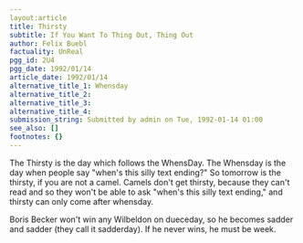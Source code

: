 ```yaml
---
layout:article
title: Thirsty
subtitle: If You Want To Thing Out, Thing Out
author: Felix Buebl
factuality: UnReal
pgg_id: 2U4
pgg_date: 1992/01/14
article_date: 1992/01/14
alternative_title_1: Whensday
alternative_title_2: 
alternative_title_3: 
alternative_title_4: 
submission_string: Submitted by admin on Tue, 1992-01-14 01:00
see_also: []
footnotes: {}
---
```

<div>
<p>The Thirsty is the day which follows the WhensDay. The Whensday is the day when people say "when's this silly text ending?" So tomorrow is the thirsty, if you are not a camel. Camels don't get thirsty, because they can't read and so they won't be able to ask "when's this silly text ending," and thirsty can only come after whensday.</p>
<p>Boris Becker won't win any Wilbeldon on dueceday, so he becomes sadder and sadder (they call it sadderday). If he never wins, he must be week. <!--Amazon_CLS_IM_END--></p>
</div>

